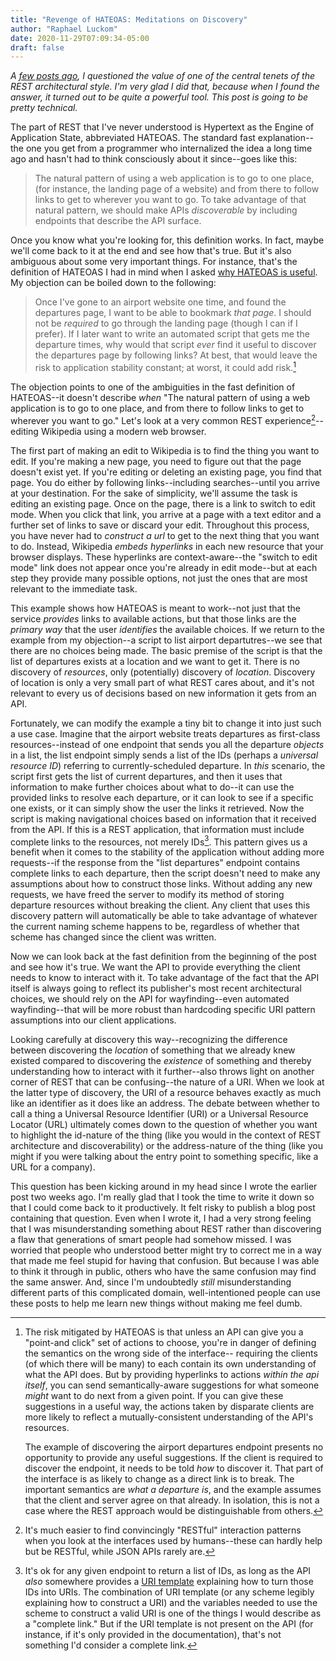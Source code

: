 ```yaml
---
title: "Revenge of HATEOAS: Meditations on Discovery"
author: "Raphael Luckom"
date: 2020-11-29T07:09:34-05:00
draft: false
---
```


*A [few posts ago](https://www.raphaelluckom.com/posts/internet_history_002.html), I questioned the value
of one of the central tenets of the REST architectural style. I'm very glad I did that, because when I
found the answer, it turned out to be quite a powerful tool. This post is going to be pretty technical.*

The part of REST that I've never understood is Hypertext as the Engine of Application State, abbreviated HATEOAS.
The standard fast explanation--the one you get from a programmer who internalized the idea 
a long time ago and hasn't had to think consciously about it since--goes like this:

> The natural pattern of using a web application is to go to one place,  (for instance, the landing page of a website)
> and from there to follow links to get to wherever you want to go. To take advantage of that natural pattern, 
> we should make APIs _discoverable_ by including endpoints that describe the API surface.

Once you know what you're looking for, this definition works. In fact, maybe we'll come back to it at the end
and see how that's true. But it's also ambiguous about some very important things. For instance, that's the 
definition of HATEOAS I had in mind when I asked [why HATEOAS is useful](https://www.raphaelluckom.com/posts/internet_history_002.html#fn:5).
My objection can be boiled down to the following: 

> Once I've gone to an airport website one time, and found the departures page, I want to be able 
> to bookmark _that page_. I should not be _required_ to go through the landing page (though I can if I prefer).
> If I later want to write an automated script that gets me the departure times, why would that script
> _ever_ find it useful to discover the departures page by following links? At best, that would leave
> the risk to application stability constant; at worst, it could add risk.[^1]

The objection points to one of the ambiguities in the fast definition of HATEOAS--it doesn't describe
_when_ "The natural pattern of using a web application is to go to one place, and from there to follow links to get to wherever you want to go."
Let's look at a very common REST experience[^2]--editing Wikipedia using a modern web browser.

The first part of making an edit to Wikipedia is to find the thing you want to edit. If you're making a new page,
you need to figure out that the page doesn't exist yet. If you're editing or deleting an existing page, you find that page.
You do either by following links--including searches--until you arrive at your destination. For the sake of
simplicity, we'll assume the task is editing an existing page. Once on the page, there is a link to switch to edit
mode. When you click that link, you arrive at a page with a text editor and a further set of links to save or discard your edit.
Throughout this process, you have never had to _construct a url_ to get to the next thing that you want
to do. Instead, Wikipedia _embeds hyperlinks_ in each new resource that your browser displays. These hyperlinks
are context-aware--the "switch to edit mode" link does not appear once you're already in edit mode--but at each
step they provide many possible options, not just the ones that are most relevant to the immediate task.

This example shows how HATEOAS is meant to work--not just that the service _provides_ links to available
actions, but that those links are the _primary way_ that the user _identifies_ the available choices. If we
return to the example from my objection--a script to list airport departutres--we see that there are no choices
being made. The basic premise of the script is that the list of departures exists at a location and we want to get it.
There is no discovery of _resources_, only (potentially) discovery of _location_. Discovery of location is
only a very small part of what REST cares about, and it's not relevant to every us
of decisions based on new information it gets from an API.

Fortunately, we can modify the example a tiny bit to change it into just such a use case. Imagine that the
airport website treats departures as first-class resources--instead of one endpoint that sends you all the
departure _objects_ in a list, the list endpoint simply sends a list of the IDs (perhaps a _universal resource ID_)
referring to currently-scheduled departure. In _this_ scenario, the script first gets the list
of current departures, and then it uses that information to make further choices about what to do--it can use
the provided links to resolve each departure, or it can look to see if a specific one exists, or it can
simply show the user the links it retrieved. Now the script is making navigational choices based on information that it
received from the API. If this is a REST application, that information must include complete links to the
resources, not merely IDs[^3]. This pattern gives us a benefit when it comes to the stability of the application
without adding more requests--if the response from the "list departures" endpoint contains complete links to each departure,
then the script doesn't need to make any assumptions about how to construct those links. Without adding any
new requests, we have freed the server to modify its method of storing departure resources without breaking
the client. Any client that uses this discovery pattern will automatically be able to take advantage
of whatever the current naming scheme happens to be, regardless of whether that scheme has changed since
the client was written.

Now we can look back at the fast definition from the beginning of the post and see how it's true. We want the API
to provide everything the client needs to know to interact with it. To take advantage of the fact that the API
itself is always going to reflect its publisher's most recent architectural choices, we should rely on the API
for wayfinding--even automated wayfinding--that will be more robust than hardcoding specific URI pattern
assumptions into our client applications.

Looking carefully at discovery this way--recognizing the difference between discovering the _location_ of
something that we already knew existed compared to discovering the _existence_ of something and thereby understanding
how to interact with it further--also throws light on another corner of REST that can be confusing--the
nature of a URI. When we look at the latter type of discovery, the URI of a resource behaves exactly as much
like an identifier as it does like an address. The debate between whether to call a thing a Universal Resource
Identifier (URI) or a Universal Resource Locator (URL) ultimately comes down to the question of whether
you want to highlight the id-nature of the thing (like you would in the context of REST architecture and discoverability)
or the address-nature of the thing (like you might if you were talking about the entry point to something
specific, like a URL for a company).

This question has been kicking around in my head since I wrote the earlier post two weeks ago. I'm really glad
that I took the time to write it down so that I could come back to it productively. It felt risky to publish a blog
post containing that question. Even when I wrote it, I had a very strong feeling that I was misunderstanding something about REST
rather than discovering a flaw that generations of smart people had somehow missed. I was worried that people
who understood better might try to correct me in a way that made me feel stupid for having that confusion.
But because I was able to think it through in public, others who have the same confusion may find the same answer. And,
since I'm undoubtedly _still_ misunderstanding different parts of this complicated domain, well-intentioned
people can use these posts to help me learn new things without making me feel dumb.

[^1]: The risk mitigated by HATEOAS is that unless an API can give you a "point-and click" set of
      actions to choose, you're in danger of defining the semantics on the wrong side of the interface--
      requiring the clients (of which there will be many) to each contain its own understanding
      of what the API does. But by providing hyperlinks to actions _within the api itself_, you
      can send semantically-aware suggestions for what someone _might_ want to do next from a given point.
      If you can give these suggestions in a useful way, the actions taken by disparate clients are more
      likely to reflect a mutually-consistent understanding of the API's resources.

      The example of discovering the airport departures endpoint presents no opportunity to provide
      any useful suggestions. If the client is required to discover the endpoint, it needs to be told
      _how_ to discover it. That part of the interface is as likely to change as a direct link is to break.
      The important semantics are _what a departure is_, and the example assumes that the client and server
      agree on that already. In isolation, this is not a case where the REST approach would be distinguishable from others.

[^2]: It's much easier to find convincingly "RESTful" interaction patterns when you look at the interfaces
      used by humans--these can hardly help but be RESTful, while JSON APIs rarely are.

[^3]: It's ok for any given endpoint to return a list of IDs, as long as the API _also_ somewhere provides a [URI template](https://tools.ietf.org/html/rfc6570) 
      explaining how to turn those IDs into URIs. The combination of URI template (or any scheme legibly explaining
      how to construct a URI) and the variables needed to use the scheme to construct a valid URI is one of the
      things I would describe as a "complete link." But if the URI template is not present on the API (for instance, if it's
      only provided in the documentation), that's not something I'd consider a complete link.
